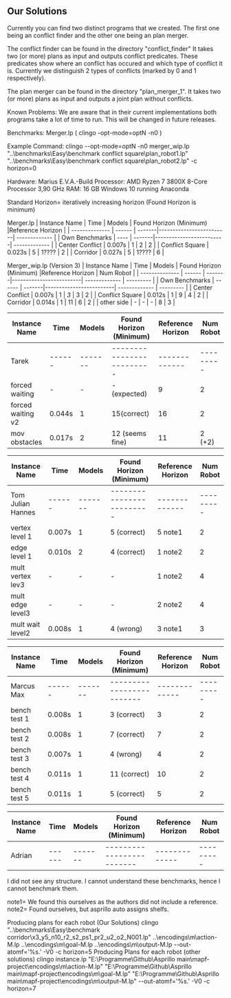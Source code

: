## Our Solutions

Currently you can find two distinct programs that we created.
The first one being an conflict finder and the other one being an plan merger.

The conflict finder can be found in the directory "conflict_finder"
It takes two (or more) plans as input and outputs conflict predicates.
These predicates show where an conflict has occured and which type of conflict it is.
Currently we distinguish 2 types of conflicts (marked by 0 and 1 respectively).


The plan merger can be found in the directory "plan_merger_1".
It takes two (or more) plans as input and outputs a joint plan without conflicts.

Known Problems:
We are aware that in their current implementations both programs take a lot of time to run.
This will be changed in future releases.




Benchmarks:
Merger.lp
( clingo -opt-mode=optN -n0 )

Example Command: 
clingo --opt-mode=optN -n0 merger_wip.lp "..\benchmarks\Easy\benchmark conflict square\plan_robot1.lp" "..\benchmarks\Easy\benchmark conflict square\plan_robot2.lp" -c horizon=0

Hardware: Marius E.V.A.-Build
Processor: AMD Ryzen 7 3800X 8-Core Processor 3,90 GHz
RAM: 16 GB
Windows 10 running Anaconda

Standard Horizon= iteratively increasing horizon (Found Horizon is minimum)

Merger.lp
| Instance Name    | Time    | Models | Found Horizon (Minimum) |Reference Horizon |
| --------------   | ------  | -------|-------------------------| -------------    |
| Own Benchmarks   | ----    | -------|-------------------------| -------------    |
| Center Conflict  | 0.007s  | 1      | 2                       |  2               |
| Conflict Square  | 0.023s  | 5      | 1????                   |  2               |
| Corridor         | 0.027s  | 5      | 1????                   |  6               |


Merger_wip.lp (Version 3)
| Instance Name   | Time    | Models | Found Horizon (Minimum) |Reference Horizon | Num Robot |
| --------------  | ------  | -------|-------------------------| -------------    | --------- |
| Own Benchmarks  | ------  | -------|-------------------------| -------------    | --------- |
| Center Conflict | 0.007s  | 1      | *3*                     |  3               | 2         |
| Conflict Square | 0.012s  | 1      | 9                       |  4               | 2         |
| Corridor        | 0.014s  | 1      | 11                      |  6               | 2         | 
| other side      | -       | -      | -                       |  8               | 3         |

| Instance Name   | Time    | Models | Found Horizon (Minimum) |Reference Horizon | Num Robot |
| --------------  | ------  | -------|-------------------------| -------------    | --------- |
| Tarek           | ------  | -------|-------------------------| -------------    | --------- |
| forced waiting  | -       | -      | -  (expected)           |  9               | 2         |
|forced waiting v2| 0.044s  | 1      | 15(correct)             | 16               | 2         |
| mov obstacles   | 0.017s  | 2      | 12 (seems fine)         | 11               | 2 (+2)    |

| Instance Name   | Time    | Models | Found Horizon (Minimum) |Reference Horizon | Num Robot |
| --------------  | ------  | -------|-------------------------| -------------    | --------- |
|Tom Julian Hannes| ------  | -------|-------------------------| -------------    | --------- |
| vertex level 1  | 0.007s  | 1      | 5 (correct)             |  5   note1       | 2         |
| edge level 1    | 0.010s  | 2      | 4 (correct)             |  1   note2       | 2         |
|mult vertex lev3 | -       | -      | -                       |  1   note2       | 4         |
|mult edge level3 | -       | -      | -                       |  2   note2       | 4         |
|mult wait level2 | 0.008s  | 1      | 4 (wrong)               |  3   note1       | 3         |

| Instance Name   | Time    | Models | Found Horizon (Minimum) |Reference Horizon | Num Robot |
| --------------  | ------  | -------|-------------------------| -------------    | --------- |
|  Marcus Max     | ------  | -------|-------------------------| -------------    | --------- |
| bench test 1    | 0.008s  | 1      | 3  (correct)            |  3               | 2         |
| bench test 2    | 0.008s  | 1      | 7  (correct)            |  7               | 2         |
| bench test 3    | 0.007s  | 1      | 4  (wrong)              |  4               | 2         |
| bench test 4    | 0.011s  | 1      | 11 (correct)            |  10              | 2         |
| bench test 5    | 0.011s  | 1      | 5  (correct)            |  5               | 2         |

| Instance Name   | Time    | Models | Found Horizon (Minimum) |Reference Horizon | Num Robot |
| --------------  | ------  | -------|-------------------------| -------------    | --------- |
|  Adrian         | ------  | -------|-------------------------| -------------    | --------- |
I did not see any structure. I cannot understand these benchmarks, hence I cannot benchmark them.

note1= We found this ourselves as the authors did not include a reference.
note2= Found ourselves, but asprillo auto assigns shelfs.

Producing plans for each robot (Our Solutions)
clingo "..\benchmarks\Easy\benchmark corridor\x3_y5_n10_r2_s2_ps1_pr2_u2_o2_N001.lp" ..\encodings\m\action-M.lp ..\encodings\m\goal-M.lp ..\encodings\m\output-M.lp --out-atomf='%s.' -V0 -c horizon=5
Producing Plans for each robot (other solutions)
clingo instance.lp "E:\Programme\Github\Asprillo main\mapf-project\encodings\m\action-M.lp" "E:\Programme\Github\Asprillo main\mapf-project\encodings\m\goal-M.lp" "E:\Programme\Github\Asprillo main\mapf-project\encodings\m\output-M.lp" --out-atomf='%s.' -V0 -c horizon=7
